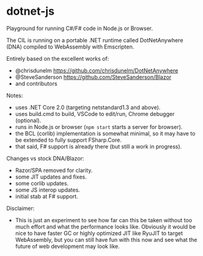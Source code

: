 # dotnet-js

Playground for running C#/F# code in Node.js or Browser.

The CIL is running on a portable .NET runtime called DotNetAnywhere (DNA) compiled to WebAssembly with Emscripten.

Entirely based on the excellent works of:
- @chrisdunelm https://github.com/chrisdunelm/DotNetAnywhere
- @SteveSanderson https://github.com/SteveSanderson/Blazor
- and contributors

Notes:
- uses .NET Core 2.0 (targeting netstandard1.3 and above).
- uses build.cmd to build, VSCode to edit/run, Chrome debugger (optional).
- runs in Node.js or browser (`npm start` starts a server for browser).
- the BCL (corlib) implementation is somewhat minimal, so it may have to be extended to fully support FSharp.Core.
- that said, F# support is already there (but still a work in progress).

Changes vs stock DNA/Blazor:
- Razor/SPA removed for clarity.
- some JIT updates and fixes.
- some corlib updates.
- some JS interop updates.
- initial stab at F# support.

Disclaimer:
- This is just an experiment to see how far can this be taken without too much effort and what the performance looks like. Obviously it would be nice to have faster GC or highly optimized JIT like RyuJIT to target WebAssembly, but you can still have fun with this now and see what the future of web development may look like.
